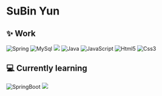 <!--![header](https://capsule-render.vercel.app/api?type=slice&color=auto&height=300&text=SuBinYoon&fontColor=auto)</div> -->
 <!-- ![header](https://capsule-render.vercel.app/api?type=waving&color=auto&height=300&section=header&text=SuBinYun&fontSize=70)</div> -->
<h1 align="left"> SuBin Yun</h1>

## ✨ Work 
<p>
  <img alt="Spring" src="https://img.shields.io/badge/Spring-%236DB33F.svg?style=flat-square&logo=spring&logoColor=white">
  <img alt="MySql" src="https://img.shields.io/badge/Mysql-4479A1?style=flat-square&logo=Mysql&logoColor=white">
  <!--<img src="https://img.shields.io/badge/oracle-F80000?style=flat-square&logo=oracle&logoColor=white"> -->
  <img src="https://img.shields.io/badge/mariaDB-003545?style=flat-square&logo=mariaDB&logoColor=white">
  <img alt="Java" src="https://img.shields.io/badge/Java-%23ED8B00.svg?style=flat-square&logo=JAVA&logoColor=white">
  <img alt="JavaScript" src="https://img.shields.io/badge/Javascript-%23323330.svg?style=flat-square&logo=JavaScript&logoColor=%23F7DE1E">
  <img alt="Html5" src="https://img.shields.io/badge/Html5-%23E34F26.svg?style=flat-square&logo=Html5&logoColor=white">
  <img alt="Css3" src="https://img.shields.io/badge/Css3-%231572B6.svg?style=flat-square&logo=Css3&logoColor=white">
</p>

## 💻 Currently learning

<p>
 
 <img alt="SpringBoot" src="https://img.shields.io/badge/Springboot-%236DB33F.svg?style=for-the-badge&logo=springboot&logoColor=white"> 
 <!-- <img alt="Docker" src="https://img.shields.io/badge/Docker-2496ED?style=flat-square&logo=Docker&logoColor=white"> -->
 <!-- <img alt="React" src="https://img.shields.io/badge/React-0088CC?style=flat-square&logo=React&logoColor=white"> -->
 <!-- <img src="https://img.shields.io/badge/Node.js-339933?style=flat-square&logo=Node.js&logoColor=white"/> -->
  <img src="https://img.shields.io/badge/aws-232F3E?style=for-the-badge&logo=aws&logoColor=white">
</p>

